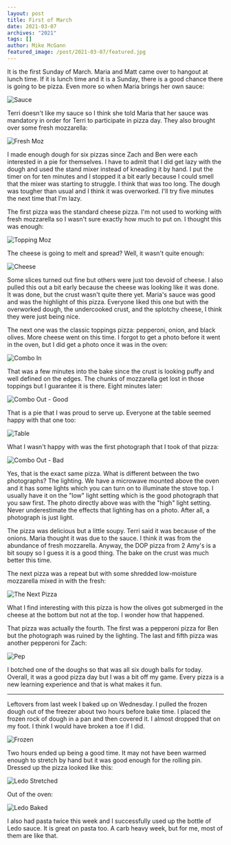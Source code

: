 ```yaml
---
layout: post
title: First of March 
date: 2021-03-07
archives: "2021"
tags: []
author: Mike McGann
featured_image: /post/2021-03-07/featured.jpg
---
```


It is the first Sunday of March. Maria and Matt came over to hangout at
lunch time. If it is lunch time and it is a Sunday, there is a good chance
there is going to be pizza. Even more so when Maria brings her own sauce:

![Sauce](sauce.tn.jpg)

Terri doesn't like my sauce so I think she told Maria that her sauce was
mandatory in order for Terri to participate in pizza day. They also brought
over some fresh mozzarella:

![Fresh Moz](fresh_moz.tn.jpg)

I made enough dough for six pizzas since Zach and Ben were each interested in a
pie for themselves. I have to admit that I did get lazy with the dough and used
the stand mixer instead of kneading it by hand. I put the timer on for ten
minutes and I stopped it a bit early because I could smell that the mixer was
starting to struggle. I think that was too long. The dough was tougher than
usual and I think it was overworked. I'll try five minutes the next time that
I'm lazy.

The first pizza was the standard cheese pizza. I'm not used to working with
fresh mozzarella so I wasn't sure exactly how much to put on. I thought
this was enough:

![Topping Moz](topping_moz.tn.jpg)

The cheese is going to melt and spread? Well, it wasn't quite enough:

![Cheese](cheese.tn.jpg)

Some slices turned out fine but others were just too devoid of cheese. I also
pulled this out a bit early because the cheese was looking like it was done. It
was done, but the crust wasn't quite there yet. Maria's sauce was good and was
the highlight of this pizza. Everyone liked this one but with the overworked
dough, the undercooked crust, and the splotchy cheese, I think they were just
being nice.

The next one was the classic toppings pizza: pepperoni, onion, and black
olives. More cheese went on this time. I forgot to get a photo before it went
in the oven, but I did get a photo once it was in the oven:

![Combo In](combo_in.tn.jpg)

That was a few minutes into the bake since the crust is looking puffy and well
defined on the edges. The chunks of mozzarella get lost in those toppings but I
guarantee it is there. Eight minutes later:

![Combo Out - Good](combo_good_light.tn.jpg)

That is a pie that I was proud to serve up. Everyone at the table seemed happy
with that one too:

![Table](table.tn.jpg)

What I wasn't happy with was the first photograph that I took of that pizza:

![Combo Out - Bad](combo_bad_light.tn.jpg)

Yes, that is the exact same pizza. What is different between the two
photographs? The lighting. We have a microwave mounted above the oven and it
has some lights which you can turn on to illuminate the stove top. I usually
have it on the "low" light setting which is the good photograph that you saw
first. The photo directly above was with the "high" light setting. Never
underestimate the effects that lighting has on a photo. After all, a photograph
is just light.

The pizza was delicious but a little soupy. Terri said it was because of the
onions. Maria thought it was due to the sauce. I think it was from the
abundance of fresh mozzarella. Anyway, the DOP pizza from 2 Amy's is a bit
soupy so I guess it is a good thing. The bake on the crust was much better this
time.

The next pizza was a repeat but with some shredded low-moisture mozzarella
mixed in with the fresh:

![The Next Pizza](pizza2.tn.jpg)

What I find interesting with this pizza is how the olives got submerged in the
cheese at the bottom but not at the top. I wonder how that happened.

That pizza was actually the fourth. The first was a pepperoni pizza for Ben but
the photograph was ruined by the lighting. The last and fifth pizza was another
pepperoni for Zach:

![Pep](pep.tn.jpg)

I botched one of the doughs so that was all six dough balls for today. Overall,
it was a good pizza day but I was a bit off my game. Every pizza is a new
learning experience and that is what makes it fun.

---

Leftovers from last week I baked up on Wednesday. I pulled the frozen dough out
of the freezer about two hours before bake time. I placed the frozen rock of
dough in a pan and then covered it. I almost dropped that on my foot. I think I
would have broken a toe if I did.

![Frozen](frozen.tn.jpg)

Two hours ended up being a good time. It may not have been warmed enough to
stretch by hand but it was good enough for the rolling pin. Dressed up the
pizza looked like this:

![Ledo Stretched](ledo_stretched.tn.jpg)

Out of the oven:

![Ledo Baked](ledo_baked.tn.jpg)

I also had pasta twice this week and I successfully used up the bottle of Ledo
sauce. It is great on pasta too. A carb heavy week, but for me, most of them
are like that.

